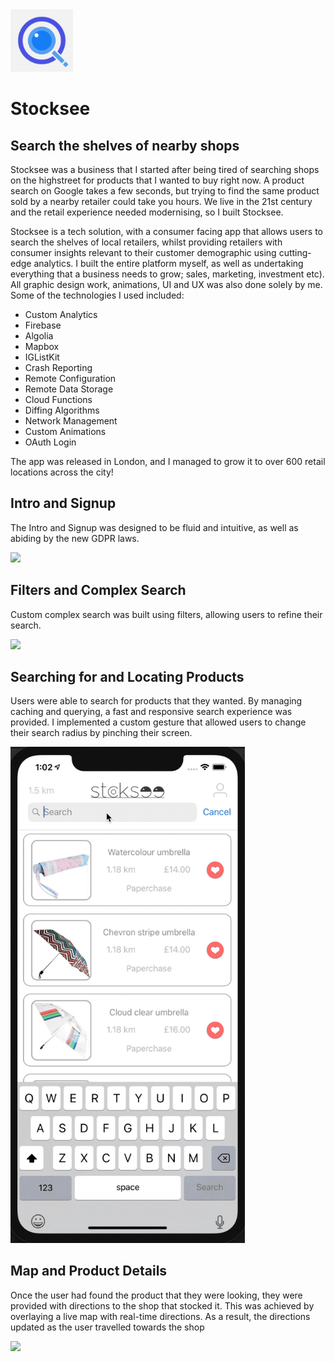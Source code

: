 <img src="stckchck/Stocksee/Resources/Assets.xcassets/AppIcon.appiconset/iTunesArtwork@2x.png" width="100">

# Stocksee

## Search the shelves of nearby shops

Stocksee was a business that I started after being tired of searching shops on the highstreet for products that I wanted to buy right now. A product search on Google takes a few seconds, but trying to find the same product sold by a nearby retailer could take you hours. We live in the 21st century and the retail experience needed modernising, so I built Stocksee. 

Stocksee is a tech solution, with a consumer facing app that allows users to search the shelves of local retailers, whilst providing retailers with consumer insights relevant to their customer demographic using cutting-edge analytics. I built the entire platform myself, as well as undertaking everything that a business needs to grow; sales, marketing, investment etc). All graphic design work, animations, UI and UX was also done solely by me. Some of the technologies I used included:

* Custom Analytics
* Firebase
* Algolia
* Mapbox
* IGListKit
* Crash Reporting
* Remote Configuration
* Remote Data Storage
* Cloud Functions
* Diffing Algorithms
* Network Management
* Custom Animations
* OAuth Login

The app was released in London, and I managed to grow it to over 600 retail locations across the city!  

## Intro and Signup

The Intro and Signup was designed to be fluid and intuitive, as well as abiding by the new GDPR laws. 

<img src="stckchck/Stocksee/Resources/Assets.xcassets/Intro&Signup.gif" width="375">

## Filters and Complex Search

Custom complex search was built using filters, allowing users to refine their search.

<img src="stckchck/Stocksee/Resources/Assets.xcassets/Filters.gif" width="375">

## Searching for and Locating Products

Users were able to search for products that they wanted. By managing caching and querying, a fast and responsive search experience was provided. I implemented a custom gesture that allowed users to change their search radius by pinching their screen.

<img src="stckchck/Stocksee/Resources/Assets.xcassets/SearchAndDistance.gif" width="375">

## Map and Product Details

Once the user had found the product that they were looking, they were provided with directions to the shop that stocked it. This was achieved by overlaying a live map with real-time directions. As a result, the directions updated as the user travelled towards the shop

<img src="stckchck/Stocksee/Resources/Assets.xcassets/MapAndProductDetails.gif" width="375">

